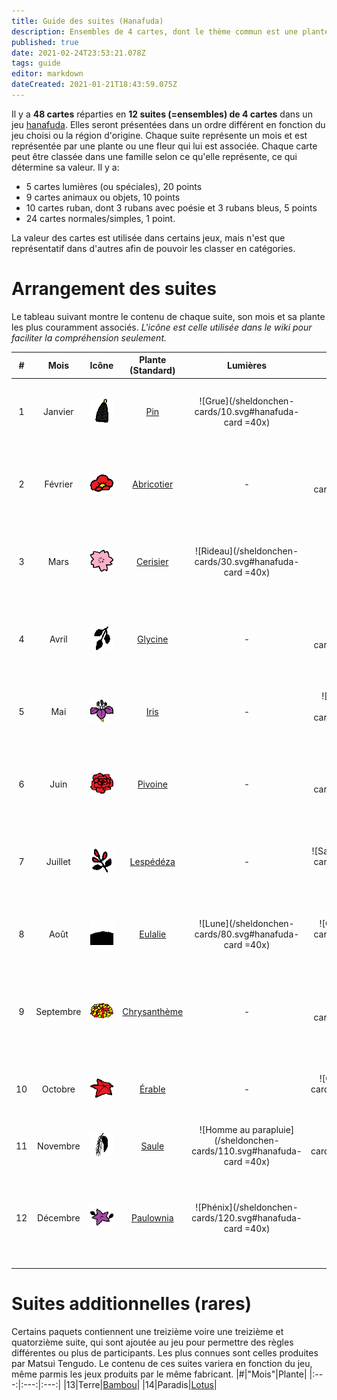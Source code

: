 ```yaml
---
title: Guide des suites (Hanafuda)
description: Ensembles de 4 cartes, dont le thème commun est une plante particulière, représentant un mois ou un nombre.
published: true
date: 2021-02-24T23:53:21.078Z
tags: guide
editor: markdown
dateCreated: 2021-01-21T18:43:59.075Z
---
```


Il y a **48 cartes** réparties en **12 suites (=ensembles) de 4 cartes** dans un jeu [hanafuda](/en/hanafuda). Elles seront présentées dans un ordre différent en fonction du jeu choisi ou la région d'origine. Chaque suite représente un mois et est représentée par une plante ou une fleur qui lui est associée. Chaque carte peut être classée dans une famille selon ce qu'elle représente, ce qui détermine sa valeur. Il y a:
- 5 cartes lumières (ou spéciales), 20 points
- 9 cartes animaux ou objets, 10 points
- 10 cartes ruban, dont 3 rubans avec poésie et 3 rubans bleus, 5 points
- 24 cartes normales/simples, 1 point.

La valeur des cartes est utilisée dans certains jeux, mais n'est que représentatif dans d'autres afin de pouvoir les classer en catégories. 

# Arrangement des suites
Le tableau suivant montre le contenu de chaque suite, son mois et sa plante les plus couramment associés. 
*L'icône est celle utilisée dans le wiki pour faciliter la compréhension seulement.*

|#|Mois|Icône|Plante (Standard)|Lumières|Animaux/Objets|Rubans|Simples|
|:---:|:---:|:---:|:---:|:---:|:---:|:---:|:---:|
|1|Janvier|![Icon for month 1](/hanafuda/icons/monthicon_1.png)|[Pin](/fr/hanafuda/guide/Pin)|![Grue](/sheldonchen-cards/10.svg#hanafuda-card =40x)|-|![Ruban poésie pins](/sheldonchen-cards/11.svg#hanafuda-card =40x)|![Pins 1](/sheldonchen-cards/12.svg#hanafuda-card =40x)![Pins 2](/sheldonchen-cards/13.svg#hanafuda-card =40x)|
|2|Février|![Icon for month 2](/hanafuda/icons/monthicon_2.png)|[Abricotier](/fr/hanafuda/guide/Abricotier)|-|![Bouscarle](/sheldonchen-cards/20.svg#hanafuda-card =40x)|![Ruban poésie abricotiers](/sheldonchen-cards/21.svg#hanafuda-card =40x)|![Abricotiers 1](/sheldonchen-cards/22.svg#hanafuda-card =40x)![Abricotiers 2](/sheldonchen-cards/23.svg#hanafuda-card =40x)|
|3|Mars|![Icon for month 3](/hanafuda/icons/monthicon_3.png)|[Cerisier](/fr/hanafuda/guide/Cerisier)|![Rideau](/sheldonchen-cards/30.svg#hanafuda-card =40x)|-|![Ruban poésie cerisiers](/sheldonchen-cards/31.svg#hanafuda-card =40x)|![Cerisiers 1](/sheldonchen-cards/32.svg#hanafuda-card =40x)![Cerisiers 2](/sheldonchen-cards/33.svg#hanafuda-card =40x)|
|4|Avril|![Icon for month 4](/hanafuda/icons/monthicon_4.png)|[Glycine](/fr/hanafuda/guide/Glycine)|-|![Petit coucou](/sheldonchen-cards/40.svg#hanafuda-card =40x)|![Ruban glycine](/sheldonchen-cards/41.svg#hanafuda-card =40x)|![Glycine 1](/sheldonchen-cards/42.svg#hanafuda-card =40x)![Glycine 2](/sheldonchen-cards/43.svg#hanafuda-card =40x)|
|5|Mai|![Icon for month 5](/hanafuda/icons/monthicon_5.png)|[Iris](/fr/hanafuda/guide/Iris)|-|![Pont de 8 planches](/sheldonchen-cards/50.svg#hanafuda-card =40x)|![Ruban iris](/sheldonchen-cards/51.svg#hanafuda-card =40x)|![Iris 1](/sheldonchen-cards/52.svg#hanafuda-card =40x)![Iris 2](/sheldonchen-cards/53.svg#hanafuda-card =40x)|
|6|Juin|![Icon for month 6](/hanafuda/icons/monthicon_6.png)|[Pivoine](/fr/hanafuda/guide/Pivoine)|-|![Papillons](/sheldonchen-cards/60.svg#hanafuda-card =40x)|![Ruban bleu pivoine](/sheldonchen-cards/61.svg#hanafuda-card =40x)|![Pivoine 1](/sheldonchen-cards/62.svg#hanafuda-card =40x)![Pivoine 2](/sheldonchen-cards/63.svg#hanafuda-card =40x)|
|7|Juillet|![Icon for month 7](/hanafuda/icons/monthicon_7.png)|[Lespédéza](/fr/hanafuda/guide/Lespédéza)|-|![Sanglier](/sheldonchen-cards/70.svg#hanafuda-card =40x)|![Ruban lespédéza](/sheldonchen-cards/71.svg#hanafuda-card =40x)|![Lespédéza 1](/sheldonchen-cards/72.svg#hanafuda-card =40x)![Lespédéza 2](/sheldonchen-cards/73.svg#hanafuda-card =40x)|
|8|Août|![Icon for month 8](/hanafuda/icons/monthicon_8.png)|[Eulalie](/fr/hanafuda/guide/Eulalie)|![Lune](/sheldonchen-cards/80.svg#hanafuda-card =40x)|![Oies](/sheldonchen-cards/81.svg#hanafuda-card =40x)|-|![Eulalie 1](/sheldonchen-cards/82.svg#hanafuda-card =40x)![Eulalie 2](/sheldonchen-cards/83.svg#hanafuda-card =40x)|
|9|Septembre|![Icon for month 9](/hanafuda/icons/monthicon_9.png)|[Chrysanthème](/fr/hanafuda/guide/Chrysanthème)|-|![Coupe de saké](/sheldonchen-cards/90.svg#hanafuda-card =40x)|![Ruban bleu chrysanthème](/sheldonchen-cards/91.svg#hanafuda-card =40x)|![Chrysanthème 1](/sheldonchen-cards/92.svg#hanafuda-card =40x)![Chrysanthème 2](/sheldonchen-cards/93.svg#hanafuda-card =40x)|
|10|Octobre|![Icon for month 10](/hanafuda/icons/monthicon_10.png)|[Érable](/fr/hanafuda/guide/Érable)|-|![Cerf](/sheldonchen-cards/100.svg#hanafuda-card =40x)|![Ruban bleu érable](/sheldonchen-cards/101.svg#hanafuda-card =40x)|![Erable 1](/sheldonchen-cards/102.svg#hanafuda-card =40x)![Erable 2](/sheldonchen-cards/103.svg#hanafuda-card =40x)|
|11|Novembre|![Icon for month 11](/hanafuda/icons/monthicon_11.png)|[Saule](/fr/hanafuda/guide/Saule)|![Homme au parapluie](/sheldonchen-cards/110.svg#hanafuda-card =40x)|![Hirondelle](/sheldonchen-cards/111.svg#hanafuda-card =40x)|![Ruban saule](/sheldonchen-cards/112.svg#hanafuda-card =40x)|![Foudre](/sheldonchen-cards/113.svg#hanafuda-card =40x)|
|12|Décembre|![Icon for month 12](/hanafuda/icons/monthicon_12.png)|[Paulownia](/en/hanafuda/suits/paulownia)|![Phénix](/sheldonchen-cards/120.svg#hanafuda-card =40x)|-|-|![Paulownia 1](/sheldonchen-cards/121.svg#hanafuda-card =40x)![Paulownia 2](/sheldonchen-cards/122.svg =40x)![Paulownia 3](/sheldonchen-cards/123.svg =40x)|

# Suites additionnelles (rares)
Certains paquets contiennent une treizième voire une treizième et quatorzième suite, qui sont ajoutée au jeu pour permettre des règles différentes ou plus de participants. Les plus connues sont celles produites par Matsui Tengudo. Le contenu de ces suites variera en fonction du jeu, même parmis les jeux produits par le même fabricant. 
|#|"Mois"|Plante|
|:---:|:---:|:---:|
|13|Terre|[Bambou](/en/hanafuda/suits/bamboo)|
|14|Paradis|[Lotus](/en/hanafuda/suits/lotus)|

